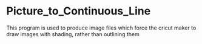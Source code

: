 # Picture_to_Continuous_Line

This program is used to produce image files which force the cricut maker to draw images with shading, rather than outlining them
